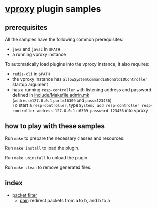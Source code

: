 # [vproxy](https://github.com/wkgcass/vproxy) plugin samples

## prerequisites

All the samples have the following common prerequisites:

* `java` and `javac` in `$PATH`
* a running vproxy instance

To automatically load plugins into the vproxy instance, it also requires:

* `redis-cli` in `$PATH`
* the vproxy instance has `allowSystemCommandInNonStdIOController` startup argument
* has a running `resp-controller` with listening address and password defined in [include/Makefile.admin.mk](https://github.com/vproxy-tools/plugin-samples/blob/master/include/Makefile.admin.mk)  
    (`address=127.0.0.1` `port=16309` and `pass=123456`)  
    To start a `resp-controller`, type `System: add resp-controller resp-controller address 127.0.0.1:16309 password 123456` into vproxy

## how to play with these samples

Run `make` to prepare the necessary classes and resources.

Run `make install` to load the plugin.

Run `make uninstall` to unload the plugin.

Run `make clean` to remove generated files.

## index

* [packet filter](https://github.com/vproxy-tools/plugin-samples/tree/master/packet-filter)
    * [pair](https://github.com/vproxy-tools/plugin-samples/tree/master/packet-filter/pair): redirect packets from a to b, and b to a
